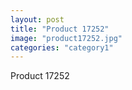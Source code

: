 ```yaml
---
layout: post
title: "Product 17252"
image: "product17252.jpg"
categories: "category1"
---
```

Product 17252
